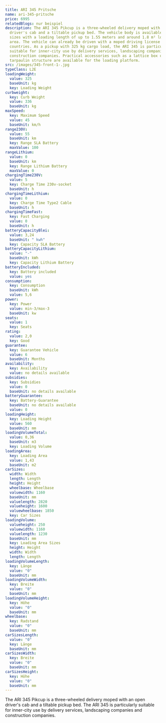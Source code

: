 ```yaml
---
title: ARI 345 Pritsche
name: ari-345-pritsche
price: 6995
relatedBlogs: nur beispiel
description: The ARI 345 Pikcup is a three-wheeled delivery moped with an open
  driver's cab and a tiltable pickup bed. The vehicle body is available in three
  sizes with a loading length of up to 1.55 meters and around 1.8 m² loading
  area. The vehicle can already be driven with a moped driving license in many
  countries. As a pickup with 325 kg cargo load, the ARI 345 is particularly
  suitable for inner-city use by delivery services, landscaping companies and
  construction companies. Practical accessories such as a lattice box or a
  tarpaulin structure are available for the loading platform.
src: /images/345-front-1-.jpg
typeClass: L2E
loadingWeight:
  value: 325
  baseUnit: kg
  key: Loading Weight
curbweight:
  key: Curb Weight
  value: 336
  baseUnit: kg
maxSpeed:
  key: Maximum Speed
  value: 45
  baseUnit: km/h
range230V:
  value: 55
  baseUnit: km
  key: Range SLA Battery
  maxValue: 100
rangeLithium:
  value: 0
  baseUnit: km
  key: Range Lithium Battery
  maxValue: 0
chargingTime230V:
  value: 5
  key: Charge Time 230v-socket
  baseUnit: h
chargingTimeLithium:
  value: 0
  key: Charge Time Type2 Cable
  baseUnit: h
chargingTimeFast:
  key: Fast Charging
  value: 0
  baseUnit: h
batteryCapacityBlei:
  value: 3,24
  baseUnit: " kwh"
  key: Capacity SLA Battery
batteryCapacityLithium:
  value: "-"
  baseUnit: kWh
  key: Capacity Lithium Battery
batteryIncluded:
  key: Battery included
  value: yes
consumption:
  key: Consumption
  baseUnit: kWh
  value: 5,6
power:
  key: Power
  value: min-3/max-3
  baseUnit: kw
seats:
  value: 1
  key: Seats
rating:
  value: 2,0
  key: Good
guarantee:
  key: Guarantee Vehicle
  value: 6
  baseUnit: Months
availability:
  key: Availability
  value: no details available
subsidies:
  key: Subsidies
  value: 0
  baseUnit: no details available
batteryGuarantee:
  key: Battery-Guarantee
  baseUnit: no details available
  value: 0
loadingHeight:
  key: Loading Height
  value: 560
  baseUnit: mm
loadingVolumeTotal:
  value: 0,36
  baseUnit: m3
  key: Loading Volume
loadingArea:
  key: Loading Area
  value: 1,43
  baseUnit: m2
carSizes:
  width: Width
  length: Length
  height: Height
  wheelbase: Wheelbase
  valuewidth: 1160
  baseUnit: mm
  valuelength: 2820
  valueheight: 1600
  valuewheelbase: 1850
  key: Car Sizes
loadingVolume:
  valueheight: 250
  valuewidth: 1160
  valuelength: 1230
  baseUnit: mm
  key: Loading Area Sizes
  height: Height
  width: Width
  length: Length
loadingVolumeLength:
  key: Länge
  value: "0"
  baseUnit: mm
loadingVolumeWidth:
  key: Breite
  value: "0"
  baseUnit: mm
loadingVolumeHeight:
  key: Höhe
  value: "0"
  baseUnit: mm
wheelbase:
  key: Radstand
  value: "0"
  baseUnit: mm
carSizesLength:
  value: "0"
  key: Länge
  baseUnit: mm
carSizesWidth:
  key: Breite
  value: "0"
  baseUnit: mm
carSizesHeight:
  key: Höhe
  value: "0"
  baseUnit: mm
---
```


The ARI 345 Pikcup is a three-wheeled delivery moped with an open driver's cab and a tiltable pickup bed. The ARI 345 is particularly suitable for inner-city use by delivery services, landscaping companies and construction companies.
